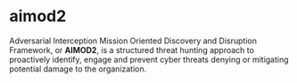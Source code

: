 # aimod2
Adversarial Interception Mission Oriented Discovery and Disruption Framework, or **AIMOD2**, is a structured threat hunting approach to proactively identify, engage and prevent cyber threats denying or mitigating potential damage to the organization.
